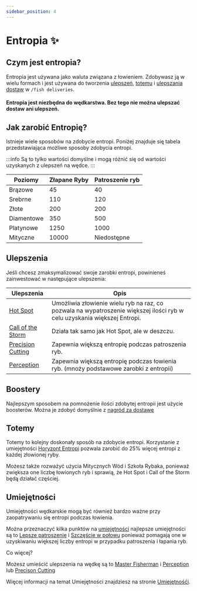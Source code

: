 ```yaml
---
sidebar_position: 4
---
```


# Entropia ✨

## Czym jest entropia?

Entropia jest używana jako waluta związana z łowieniem. Zdobywasz ją w wielu formach i jest używana do tworzenia [ulepszeń](/earthsmp/lowienie/umiejetnosci), [totemu](/earthsmp/lowienie/totemy) i [ulepszania dostaw](/earthsmp/lowienie/dostawy) w `/fish deliveries`.

#### Entropia jest niezbędna do wędkarstwa. Bez tego nie można ulepszać dostaw ani ulepszeń.

## Jak zarobić Entropię?

Istnieje wiele sposobów na zdobycie entropi. Poniżej znajduje się tabela przedstawiająca możliwe sposoby zdobycia entropi.

:::info
Są to tylko wartości domyślne i mogą różnić się od wartości uzyskanych z ulepszeń na wędce.
:::

| Poziomy    | Złapane Ryby | Patroszenie ryb |
| ---------- | ------------ | --------------- |
| Brązowe    | 45           | 40              |
| Srebrne    | 110          | 120             |
| Złote      | 200          | 200             |
| Diamentowe | 350          | 500             |
| Platynowe  | 1250         | 1000            |
| Mityczne   | 10000        | Niedostępne     |

## Ulepszenia

Jeśli chcesz zmaksymalizować swoje zarobki entropi, powinieneś zainwestować w następujące ulepszenia:

| Ulepszenia                                                                 | Opis                                                                                                                     |
| -------------------------------------------------------------------------- | ------------------------------------------------------------------------------------------------------------------------ |
| [Hot Spot](/earthsmp/lowienie/Ulepszenia/lista#hot-spot)                   | Umożliwia złowienie wielu ryb na raz, co pozwala na wypatroszenie większej ilości ryb w celu uzyskania większej Entropi. |
| [Call of the Storm](/earthsmp/lowienie/Ulepszenia/lista#call-of-the-storm) | Działa tak samo jak Hot Spot, ale w deszczu.                                                                             |
| [Precision Cutting](/earthsmp/lowienie/Ulepszenia/lista#precision-cutting) | Zapewnia większą entropię podczas patroszenia ryb.                                                                       |
| [Perception](/earthsmp/lowienie/Ulepszenia/lista#perception)               | Zapewnia większą entropię podczas łowienia ryb. (mnoży podstawowe zarobki z entropii)                                    |

## Boostery

Najlepszym sposobem na pomnożenie ilości zdobytej entropii jest użycie boosterów. Można je zdobyć domyślnie z [nagród za dostawę](/earthsmp/lowienie/dostawy)

## Totemy

Totemy to kolejny doskonały sposób na zdobycie entropi. Korzystanie z umiejętności [Horyzont Entropi](/earthsmp/lowienie/totemy#ulepszenia-totemu-1) pozwala zarobić do 25% więcej entropi z każdej złowionej ryby.

Możesz także rozważyć użycia Mitycznych Wód i Szkoła Rybaka, ponieważ zwiększa one liczbę łowionych ryb i sprawią, że Hot Spot i Call of the Storm będą działać częściej.

## Umiejętności

Umiejętności wędkarskie mogą być również bardzo ważne przy zaopatrywaniu się entropi podczas łowienia.

Można przeznaczyć kilka punktów na [umiejętności](/earthsmp/lowienie/umiejetnosci) najlepsze umiejętności są to [Lepsze patroszenie](/earthsmp/lowienie/umiejetnosci#umiejętności-które-można-ulepszać) i [Szczęście w połowu](/earthsmp/lowienie/umiejetnosci#umiejętności-które-można-ulepszać) ponieważ pomagają one w uzyskiwaniu większej liczby entropi w przypadku patroszenia i łapania ryb.

Co więcej?

Możesz umieścić ulepszenia na wędkę są to [Master Fisherman](/earthsmp/lowienie/Ulepszenia/lista#master-fisherman) i [Perception](/earthsmp/lowienie/patroszenie) lub [Precison Cutting](/earthsmp/lowienie/Ulepszenia/lista#precision-cutting)

Więcej informacji na temat Umiejętności znajdziesz na stronie [Umiejętnośći](/earthsmp/lowienie/umiejetnosci).
